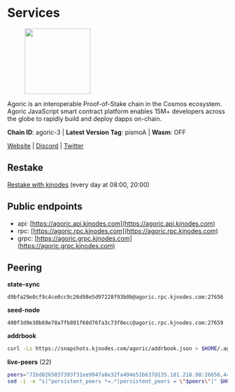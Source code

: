 # Services

<figure><img src="https://raw.githubusercontent.com/kj89/testnet_manuals/main/pingpub/logos/agoric.png" width="150" alt=""><figcaption></figcaption></figure>

Agoric is an interoperable Proof-of-Stake chain in the Cosmos ecosystem.  Agoric JavaScript smart contract platform enables 15M+ developers across the  globe to rapidly build and deploy dapps on-chain.

**Chain ID**: agoric-3 | **Latest Version Tag**: pismoA | **Wasm**: OFF

[Website](https://agoric.com) | [Discord](https://discord.com/invite/qDW8DRes4s) | [Twitter](https://twitter.com/agoric)

## Restake

[Restake with kjnodes](https://restake.app/agoric/agoricvaloper1ku5sm2twlsywdrp4wz3kfwgyrtqtp0lpr3nvk8) (every day at 08:00, 20:00)
## Public endpoints

* api: [https://agoric.api.kjnodes.com](https://agoric.api.kjnodes.com)
* rpc: [https://agoric.rpc.kjnodes.com](https://agoric.rpc.kjnodes.com)
* grpc: [https://agoric.grpc.kjnodes.com](https://agoric.grpc.kjnodes.com)

## Peering

**state-sync**

```text
d9bfa29e0cf9c4ce0cc9c26d98e5d97228f93b0b@agoric.rpc.kjnodes.com:27656
```

**seed-node**

```text
400f3d9e30b69e78a7fb891f60d76fa3c73f0ecc@agoric.rpc.kjnodes.com:27659
```

**addrbook**
```bash
curl -Ls https://snapshots.kjnodes.com/agoric/addrbook.json > $HOME/.agoric/config/addrbook.json
```

**live-peers** (22)
```bash
peers="71bd0265037393f31ee9947a8e32fa494e51b637@135.181.218.98:26656,44476201c6e8610b194e75e4c7993ad6d54a1db8@51.91.70.90:29656,e70955351f601ea5be9a9bf41032949a777f31b3@207.244.255.229:10003,d9bfa29e0cf9c4ce0cc9c26d98e5d97228f93b0b@65.109.88.38:27656,4eea1e0a22d8d2ade108fc5f8e07d6d6e711e909@65.108.10.138:26656,059f6ccc82a5bdd61e9089914368d0aade14fac0@159.89.101.239:26060,05f967bf55fee6647e69bdfca69f064d7e4876c5@128.199.128.15:26060,f095bb53006ebddcbbf29c8df70dddcba6419e36@142.93.145.13:26656,63bd6649f80362ce513027d99ef32c826fdbd259@45.9.62.136:26656,9ed68bef54712b46713ac755ab7a6e7ad30694ef@192.99.44.79:14456,0837c0dac0bb15e79e64207bb0fa5a9a6fa42ad4@178.62.116.62:26656,711f6f36a6ec3924b6d721de6adce604092e59f2@116.202.226.169:26656,d56af8cb0716909f9b804e7dec8c1d34ae4eed16@65.108.142.81:26676,aede0d57cd77051cf1270675fa770c22e8074501@64.32.40.117:26656,b6396f86d6d73a99e1957ea202840d6f48eb03c9@44.192.103.233:26656,0464c8dded70d01f5ab50a8d6047a6b27ddf2ccd@84.244.95.232:26656,ca4c3b9d0cf78d934a3b972c328db2e4a9a66c42@64.32.40.134:26656,ce4809e28b472c5f9ffab54898bfd68f615abb26@70.34.246.190:26656,1d4d7b77e79c2dad9e8586df4f30c7b550f5d49b@13.40.153.111:26656,03c7d68a1433dde6db1acbbdf98712609843cc8f@161.97.187.189:36656,0f642db2770d4dd3e0d030b2f14f1365e40f3b38@185.146.148.101:26657,a38a30c1dd31f63be2befd40b82964b215c3c288@165.22.251.28:26656"
sed -i -e "s|^persistent_peers *=.*|persistent_peers = \"$peers\"|" $HOME/.agoric/config/config.toml
```
